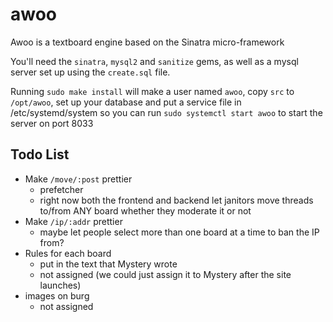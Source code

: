 # awoo
Awoo is a textboard engine based on the Sinatra micro-framework

You'll need the `sinatra`, `mysql2` and `sanitize` gems, as well as a mysql server set up using the `create.sql` file.

Running `sudo make install` will make a user named `awoo`, copy `src` to `/opt/awoo`, set up your database and put a service file in /etc/systemd/system so you can run `sudo systemctl start awoo` to start the server on port 8033

## Todo List

- Make `/move/:post` prettier
	- prefetcher
	- right now both the frontend and backend let janitors move threads to/from ANY board whether they moderate it or not
- Make `/ip/:addr` prettier
	- maybe let people select more than one board at a time to ban the IP from?
- Rules for each board
	- put in the text that Mystery wrote
	- not assigned (we could just assign it to Mystery after the site launches)
- images on burg
	- not assigned
